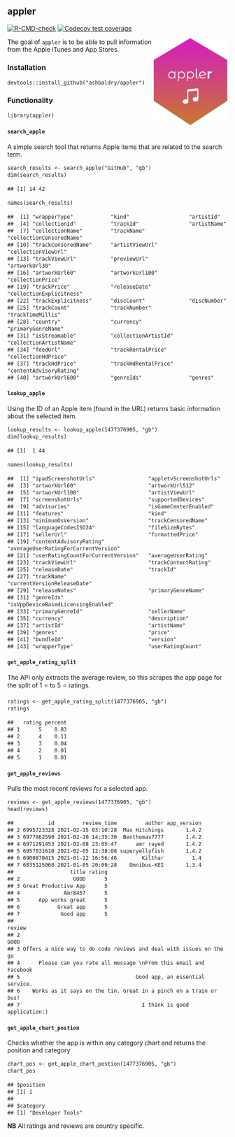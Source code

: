 
## appler

<!-- badges: start -->

[![R-CMD-check](https://github.com/ashbaldry/appler/workflows/R-CMD-check/badge.svg)](https://github.com/ashbaldry/appler/actions)
[![Codecov test coverage](https://codecov.io/gh/ashbaldry/appler/branch/main/graph/badge.svg)](https://app.codecov.io/gh/ashbaldry/appler?branch=main)
<!-- badges: end -->

<img src="./img/appler.png" height="200" align="right"/>

The goal of `appler` is to be able to pull information from the Apple
iTunes and App Stores.

### Installation

    devtools::install_github("ashbaldry/appler")

### Functionality

    library(appler)

#### `search_apple`

A simple search tool that returns Apple items that are related to the
search term.

    search_results <- search_apple("GitHub", "gb")
    dim(search_results)

    ## [1] 14 42

    names(search_results)

    ##  [1] "wrapperType"            "kind"                   "artistId"              
    ##  [4] "collectionId"           "trackId"                "artistName"            
    ##  [7] "collectionName"         "trackName"              "collectionCensoredName"
    ## [10] "trackCensoredName"      "artistViewUrl"          "collectionViewUrl"     
    ## [13] "trackViewUrl"           "previewUrl"             "artworkUrl30"          
    ## [16] "artworkUrl60"           "artworkUrl100"          "collectionPrice"       
    ## [19] "trackPrice"             "releaseDate"            "collectionExplicitness"
    ## [22] "trackExplicitness"      "discCount"              "discNumber"            
    ## [25] "trackCount"             "trackNumber"            "trackTimeMillis"       
    ## [28] "country"                "currency"               "primaryGenreName"      
    ## [31] "isStreamable"           "collectionArtistId"     "collectionArtistName"  
    ## [34] "feedUrl"                "trackRentalPrice"       "collectionHdPrice"     
    ## [37] "trackHdPrice"           "trackHdRentalPrice"     "contentAdvisoryRating" 
    ## [40] "artworkUrl600"          "genreIds"               "genres"

#### `lookup_apple`

Using the ID of an Apple item (found in the URL) returns basic
information about the selected item.

    lookup_results <- lookup_apple(1477376905, "gb")
    dim(lookup_results)

    ## [1]  1 44

    names(lookup_results)

    ##  [1] "ipadScreenshotUrls"                 "appletvScreenshotUrls"             
    ##  [3] "artworkUrl60"                       "artworkUrl512"                     
    ##  [5] "artworkUrl100"                      "artistViewUrl"                     
    ##  [7] "screenshotUrls"                     "supportedDevices"                  
    ##  [9] "advisories"                         "isGameCenterEnabled"               
    ## [11] "features"                           "kind"                              
    ## [13] "minimumOsVersion"                   "trackCensoredName"                 
    ## [15] "languageCodesISO2A"                 "fileSizeBytes"                     
    ## [17] "sellerUrl"                          "formattedPrice"                    
    ## [19] "contentAdvisoryRating"              "averageUserRatingForCurrentVersion"
    ## [21] "userRatingCountForCurrentVersion"   "averageUserRating"                 
    ## [23] "trackViewUrl"                       "trackContentRating"                
    ## [25] "releaseDate"                        "trackId"                           
    ## [27] "trackName"                          "currentVersionReleaseDate"         
    ## [29] "releaseNotes"                       "primaryGenreName"                  
    ## [31] "genreIds"                           "isVppDeviceBasedLicensingEnabled"  
    ## [33] "primaryGenreId"                     "sellerName"                        
    ## [35] "currency"                           "description"                       
    ## [37] "artistId"                           "artistName"                        
    ## [39] "genres"                             "price"                             
    ## [41] "bundleId"                           "version"                           
    ## [43] "wrapperType"                        "userRatingCount"

#### `get_apple_rating_split`

The API only extracts the average review, so this scrapes the app page
for the split of 1 :star: to 5 :star: ratings.

    ratings <- get_apple_rating_split(1477376905, "gb")
    ratings

    ##   rating percent
    ## 1      5    0.83
    ## 2      4    0.11
    ## 3      3    0.04
    ## 4      2    0.01
    ## 5      1    0.01

#### `get_apple_reviews`

Pulls the most recent reviews for a selected app.

    reviews <- get_apple_reviews(1477376905, "gb")
    head(reviews)

    ##           id         review_time         author app_version
    ## 2 6995723328 2021-02-15 03:10:28  Max Hitchings       1.4.2
    ## 3 6977862590 2021-02-10 14:35:30  Benthomas7777       1.4.2
    ## 4 6971291453 2021-02-08 23:05:47      amr rayed       1.4.2
    ## 5 6957031610 2021-02-05 12:38:08 superyellyfish       1.4.2
    ## 6 6900870415 2021-01-22 16:56:46        Kilthar         1.4
    ## 7 6835125060 2021-01-05 20:09:28    Omnibus-KEI       1.3.4
    ##                  title rating
    ## 2                 GOOD      5
    ## 3 Great Productive App      5
    ## 4              Amr8457      5
    ## 5      App works great      5
    ## 6            Great app      5
    ## 7             Good app      5
    ##                                                                review
    ## 2                                                                GOOD
    ## 3 Offers a nice way to do code reviews and deal with issues on the go
    ## 4      Please can you rate all message \nFrom this email and Facebook
    ## 5                                     Good app, an essential service.
    ## 6    Works as it says on the tin. Great in a pinch on a train or bus!
    ## 7                                       I think is good application:)

#### `get_apple_chart_postion`

Checks whether the app is within any category chart and returns the
position and category

    chart_pos <- get_apple_chart_postion(1477376905, "gb")
    chart_pos

    ## $position
    ## [1] 1
    ## 
    ## $category
    ## [1] "Developer Tools"

**NB** All ratings and reviews are country specific.
